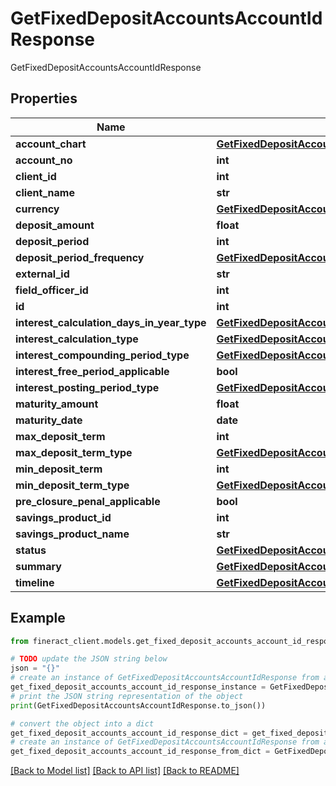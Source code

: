 # GetFixedDepositAccountsAccountIdResponse

GetFixedDepositAccountsAccountIdResponse

## Properties

Name | Type | Description | Notes
------------ | ------------- | ------------- | -------------
**account_chart** | [**GetFixedDepositAccountsAccountChart**](GetFixedDepositAccountsAccountChart.md) |  | [optional] 
**account_no** | **int** |  | [optional] 
**client_id** | **int** |  | [optional] 
**client_name** | **str** |  | [optional] 
**currency** | [**GetFixedDepositAccountsAccountIdCurrency**](GetFixedDepositAccountsAccountIdCurrency.md) |  | [optional] 
**deposit_amount** | **float** |  | [optional] 
**deposit_period** | **int** |  | [optional] 
**deposit_period_frequency** | [**GetFixedDepositAccountsDepositPeriodFrequency**](GetFixedDepositAccountsDepositPeriodFrequency.md) |  | [optional] 
**external_id** | **str** |  | [optional] 
**field_officer_id** | **int** |  | [optional] 
**id** | **int** |  | [optional] 
**interest_calculation_days_in_year_type** | [**GetFixedDepositAccountsInterestCalculationDaysInYearType**](GetFixedDepositAccountsInterestCalculationDaysInYearType.md) |  | [optional] 
**interest_calculation_type** | [**GetFixedDepositAccountsInterestCalculationType**](GetFixedDepositAccountsInterestCalculationType.md) |  | [optional] 
**interest_compounding_period_type** | [**GetFixedDepositAccountsInterestCompoundingPeriodType**](GetFixedDepositAccountsInterestCompoundingPeriodType.md) |  | [optional] 
**interest_free_period_applicable** | **bool** |  | [optional] 
**interest_posting_period_type** | [**GetFixedDepositAccountsInterestPostingPeriodType**](GetFixedDepositAccountsInterestPostingPeriodType.md) |  | [optional] 
**maturity_amount** | **float** |  | [optional] 
**maturity_date** | **date** |  | [optional] 
**max_deposit_term** | **int** |  | [optional] 
**max_deposit_term_type** | [**GetFixedDepositAccountsMaxDepositTermType**](GetFixedDepositAccountsMaxDepositTermType.md) |  | [optional] 
**min_deposit_term** | **int** |  | [optional] 
**min_deposit_term_type** | [**GetFixedDepositAccountsMinDepositTermType**](GetFixedDepositAccountsMinDepositTermType.md) |  | [optional] 
**pre_closure_penal_applicable** | **bool** |  | [optional] 
**savings_product_id** | **int** |  | [optional] 
**savings_product_name** | **str** |  | [optional] 
**status** | [**GetFixedDepositAccountsStatus**](GetFixedDepositAccountsStatus.md) |  | [optional] 
**summary** | [**GetFixedDepositAccountsAccountIdSummary**](GetFixedDepositAccountsAccountIdSummary.md) |  | [optional] 
**timeline** | [**GetFixedDepositAccountsTimeline**](GetFixedDepositAccountsTimeline.md) |  | [optional] 

## Example

```python
from fineract_client.models.get_fixed_deposit_accounts_account_id_response import GetFixedDepositAccountsAccountIdResponse

# TODO update the JSON string below
json = "{}"
# create an instance of GetFixedDepositAccountsAccountIdResponse from a JSON string
get_fixed_deposit_accounts_account_id_response_instance = GetFixedDepositAccountsAccountIdResponse.from_json(json)
# print the JSON string representation of the object
print(GetFixedDepositAccountsAccountIdResponse.to_json())

# convert the object into a dict
get_fixed_deposit_accounts_account_id_response_dict = get_fixed_deposit_accounts_account_id_response_instance.to_dict()
# create an instance of GetFixedDepositAccountsAccountIdResponse from a dict
get_fixed_deposit_accounts_account_id_response_from_dict = GetFixedDepositAccountsAccountIdResponse.from_dict(get_fixed_deposit_accounts_account_id_response_dict)
```
[[Back to Model list]](../README.md#documentation-for-models) [[Back to API list]](../README.md#documentation-for-api-endpoints) [[Back to README]](../README.md)


